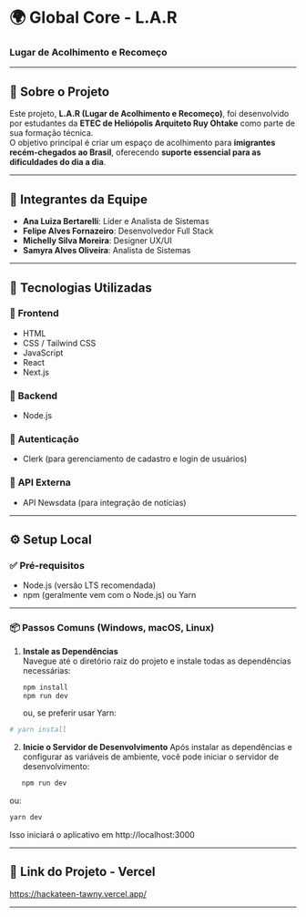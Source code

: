 # 🌍 Global Core - **L.A.R**

### **Lugar de Acolhimento e Recomeço**

---

## 📝 **Sobre o Projeto**

Este projeto, **L.A.R (Lugar de Acolhimento e Recomeço)**, foi desenvolvido por estudantes da **ETEC de Heliópolis Arquiteto Ruy Ohtake** como parte de sua formação técnica.  
O objetivo principal é criar um espaço de acolhimento para **imigrantes recém-chegados ao Brasil**, oferecendo **suporte essencial para as dificuldades do dia a dia**.

---

## 👥 **Integrantes da Equipe**

- **Ana Luiza Bertarelli**: Líder e Analista de Sistemas
- **Felipe Alves Fornazeiro**: Desenvolvedor Full Stack
- **Michelly Silva Moreira**: Designer UX/UI
- **Samyra Alves Oliveira**: Analista de Sistemas

---

## 🧰 **Tecnologias Utilizadas**

### 🔹 **Frontend**

- HTML
- CSS / Tailwind CSS
- JavaScript
- React
- Next.js

### 🔹 **Backend**

- Node.js

### 🔹 **Autenticação**

- Clerk (para gerenciamento de cadastro e login de usuários)

### 🔹 **API Externa**

- API Newsdata (para integração de notícias)

---

## ⚙️ **Setup Local**

### ✅ **Pré-requisitos**

- Node.js (versão LTS recomendada)
- npm (geralmente vem com o Node.js) ou Yarn

---

### 📦 **Passos Comuns (Windows, macOS, Linux)**

1. **Instale as Dependências**  
    Navegue até o diretório raiz do projeto e instale todas as dependências necessárias:

   ```bash
   npm install
   npm run dev
   ```

   ou, se preferir usar Yarn:

```bash
# yarn install
```

2.  **Inicie o Servidor de Desenvolvimento**
    Após instalar as dependências e configurar as variáveis de ambiente, você pode iniciar o servidor de desenvolvimento:

```bash
   npm run dev
```

ou:

```bash
yarn dev
```

Isso iniciará o aplicativo em http://localhost:3000

---

## 📝 **Link do Projeto - Vercel**

https://hackateen-tawny.vercel.app/

---
